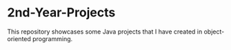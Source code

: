 # 2nd-Year-Projects
This repository showcases some Java projects that I have created in object-oriented programming.




